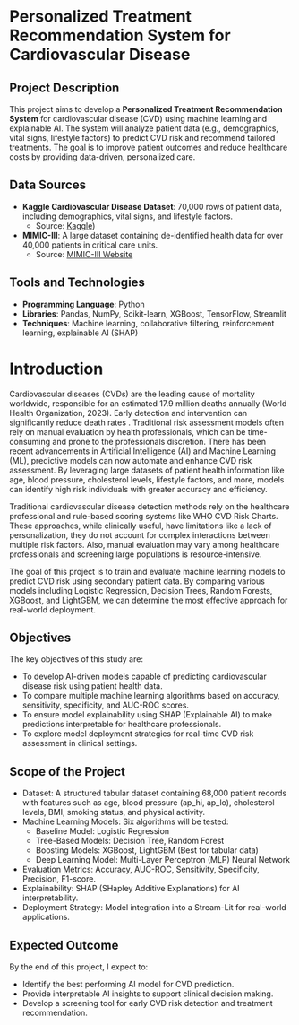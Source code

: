 # Personalized Treatment Recommendation System for Cardiovascular Disease

## Project Description
This project aims to develop a **Personalized Treatment Recommendation System** for cardiovascular disease (CVD) using machine learning and explainable AI. The system will analyze patient data (e.g., demographics, vital signs, lifestyle factors) to predict CVD risk and recommend tailored treatments. The goal is to improve patient outcomes and reduce healthcare costs by providing data-driven, personalized care.

## Data Sources
- **Kaggle Cardiovascular Disease Dataset**: 70,000 rows of patient data, including demographics, vital signs, and lifestyle factors.
  - Source: [Kaggle](https://www.kaggle.com/datasets/yasserh/heart-disease-dataset))
- **MIMIC-III**: A large dataset containing de-identified health data for over 40,000 patients in critical care units.
  - Source: [MIMIC-III Website](https://mimic.physionet.org/)

## Tools and Technologies
- **Programming Language**: Python
- **Libraries**: Pandas, NumPy, Scikit-learn, XGBoost, TensorFlow, Streamlit
- **Techniques**: Machine learning, collaborative filtering, reinforcement learning, explainable AI (SHAP)

# Introduction

Cardiovascular diseases (CVDs) are the leading cause of mortality worldwide, responsible for an estimated 17.9 million deaths annually (World Health Organization, 2023). Early detection and intervention can significantly reduce death rates . Traditional risk assessment models often rely on manual evaluation by health professionals, which can be time-consuming and prone to the professionals discretion.
There has been recent advancements in Artificial Intelligence (AI) and Machine Learning (ML), predictive models can now automate and enhance CVD risk assessment. By leveraging large datasets of patient health information like age, blood pressure, cholesterol levels, lifestyle factors, and more, models can identify high risk individuals with greater accuracy and efficiency.

Traditional cardiovascular disease detection methods rely on the healthcare professional and rule-based scoring systems like WHO CVD Risk Charts. These approaches, while clinically useful, have limitations like a lack of personalization, they do not account for complex interactions between multiple risk factors. Also, manual evaluation may vary among healthcare professionals and screening large populations is resource-intensive.

The goal of this project is to train and evaluate machine learning models to predict CVD risk using secondary patient data. By comparing various models including Logistic Regression, Decision Trees, Random Forests, XGBoost, and LightGBM, we can determine the most effective approach for real-world deployment.

## Objectives
The key objectives of this study are:
- To develop AI-driven models capable of predicting cardiovascular disease risk using patient health data.
- To compare multiple machine learning algorithms based on accuracy, sensitivity, specificity, and AUC-ROC scores.
- To ensure model explainability using SHAP (Explainable AI) to make predictions interpretable for healthcare professionals.
- To explore model deployment strategies for real-time CVD risk assessment in clinical settings.

## Scope of the Project
- Dataset: A structured tabular dataset containing 68,000 patient records with features such as age, blood pressure (ap_hi, ap_lo), cholesterol levels, BMI, smoking status, and physical activity.
- Machine Learning Models: Six algorithms will be tested:
    - Baseline Model: Logistic Regression
    - Tree-Based Models: Decision Tree, Random Forest
    - Boosting Models: XGBoost, LightGBM (Best for tabular data)
    - Deep Learning Model: Multi-Layer Perceptron (MLP) Neural Network
- Evaluation Metrics: Accuracy, AUC-ROC, Sensitivity, Specificity, Precision, F1-score.
- Explainability: SHAP (SHapley Additive Explanations) for AI interpretability.
- Deployment Strategy: Model integration into a Stream-Lit for real-world applications.

## Expected Outcome
By the end of this project, I expect to:
- Identify the best performing AI model for CVD prediction.
- Provide interpretable AI insights to support clinical decision making.
- Develop a screening tool for early CVD risk detection and treatment recommendation.
